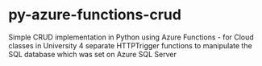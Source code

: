 # py-azure-functions-crud
Simple CRUD implementation in Python using Azure Functions - for Cloud classes in University
4 separate HTTPTrigger functions to manipulate the SQL database which was set on Azure SQL Server
